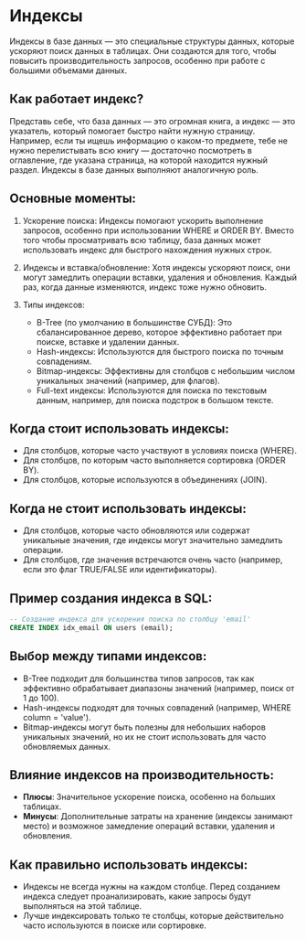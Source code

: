 # Индексы
Индексы в базе данных — это специальные структуры данных, которые ускоряют поиск данных в таблицах. Они создаются для того, чтобы повысить производительность запросов, особенно при работе с большими объемами данных.

## Как работает индекс?
Представь себе, что база данных — это огромная книга, а индекс — это указатель, который помогает быстро найти нужную страницу. Например, если ты ищешь информацию о каком-то предмете, тебе не нужно перелистывать всю книгу — достаточно посмотреть в оглавление, где указана страница, на которой находится нужный раздел. Индексы в базе данных выполняют аналогичную роль.

## Основные моменты:
1. Ускорение поиска: Индексы помогают ускорить выполнение запросов, особенно при использовании WHERE и ORDER BY. Вместо того чтобы просматривать всю таблицу, база данных может использовать индекс для быстрого нахождения нужных строк.

2. Индексы и вставка/обновление: Хотя индексы ускоряют поиск, они могут замедлить операции вставки, удаления и обновления. Каждый раз, когда данные изменяются, индекс тоже нужно обновить.

3. Типы индексов:

    - B-Tree (по умолчанию в большинстве СУБД): Это сбалансированное дерево, которое эффективно работает при поиске, вставке и удалении данных.
    - Hash-индексы: Используются для быстрого поиска по точным совпадениям.
    - Bitmap-индексы: Эффективны для столбцов с небольшим числом уникальных значений (например, для флагов).
    - Full-text индексы: Используются для поиска по текстовым данным, например, для поиска подстрок в большом тексте.
## Когда стоит использовать индексы:
- Для столбцов, которые часто участвуют в условиях поиска (WHERE).
- Для столбцов, по которым часто выполняется сортировка (ORDER BY).
- Для столбцов, которые используются в объединениях (JOIN).

## Когда не стоит использовать индексы:

- Для столбцов, которые часто обновляются или содержат уникальные значения, где индексы могут значительно замедлить операции.
- Для столбцов, где значения встречаются очень часто (например, если это флаг TRUE/FALSE или идентификаторы).

## Пример создания индекса в SQL:
```sql
-- Создание индекса для ускорения поиска по столбцу 'email'
CREATE INDEX idx_email ON users (email);
```
## Выбор между типами индексов:
- B-Tree подходит для большинства типов запросов, так как эффективно обрабатывает диапазоны значений (например, поиск от 1 до 100).
- Hash-индексы подходят для точных совпадений (например, WHERE column = 'value').
- Bitmap-индексы могут быть полезны для небольших наборов уникальных значений, но их не стоит использовать для часто обновляемых данных.
## Влияние индексов на производительность:
- **Плюсы**: Значительное ускорение поиска, особенно на больших таблицах.
- **Минусы**: Дополнительные затраты на хранение (индексы занимают место) и возможное замедление операций вставки, удаления и обновления.
## Как правильно использовать индексы:
- Индексы не всегда нужны на каждом столбце. Перед созданием индекса следует проанализировать, какие запросы будут выполняться на этой таблице.
- Лучше индексировать только те столбцы, которые действительно часто используются в поиске или сортировке.